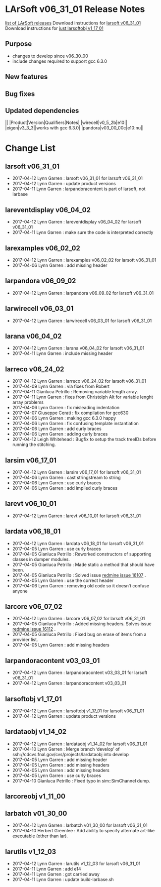 LArSoft v06_31_01 Release Notes
======================================================================

[list of LArSoft releases](LArSoft_release_list)
Download instructions for [larsoft v06_31_01](http://scisoft.fnal.gov/scisoft/bundles/larsoft/v06_31_01/larsoft-v06_31_01.html)
Download instructions for [just larsoftobj v1_17_01](http://scisoft.fnal.gov/scisoft/bundles/larsoftobj/v1_17_01/larsoftobj-v1_17_01.html)

Purpose
--------------------

-   changes to develop since v06_30_00
-   include changes required to support gcc 6.3.0

New features
------------------------------

Bug fixes
------------------------

Updated dependencies
----------------------------------------------

||
|Product|Version|Qualifiers|Notes|
|wirecell|v0_5_2b|e10||
|eigen|v3_3_3||works with gcc 6.3.0|
|pandora|v03_00_00c|e10:nu||

Change List
============================

larsoft v06_31_01
------------------------------------------

-   2017-04-12 Lynn Garren : larsoft v06_31_01 for larsoft v06_31_01
-   2017-04-12 Lynn Garren : update product versions
-   2017-04-11 Lynn Garren : larpandoracontent is part of larsoft, not larbase

lareventdisplay v06_04_02
----------------------------------------------------------

-   2017-04-12 Lynn Garren : lareventdisplay v06_04_02 for larsoft v06_31_01
-   2017-04-11 Lynn Garren : make sure the code is interpreted correctly

larexamples v06_02_02
--------------------------------------------------

-   2017-04-12 Lynn Garren : larexamples v06_02_02 for larsoft v06_31_01
-   2017-04-06 Lynn Garren : add missing header

larpandora v06_09_02
------------------------------------------------

-   2017-04-12 Lynn Garren : larpandora v06_09_02 for larsoft v06_31_01

larwirecell v06_03_01
--------------------------------------------------

-   2017-04-12 Lynn Garren : larwirecell v06_03_01 for larsoft v06_31_01

larana v06_04_02
----------------------------------------

-   2017-04-12 Lynn Garren : larana v06_04_02 for larsoft v06_31_01
-   2017-04-11 Lynn Garren : include missing header

larreco v06_24_02
------------------------------------------

-   2017-04-12 Lynn Garren : larreco v06_24_02 for larsoft v06_31_01
-   2017-04-09 Lynn Garren : vla fixes from Robert
-   2017-04-11 Gianluca Petrillo : Removing variable length array.
-   2017-04-11 Lynn Garren : fixes from Christolph Alt for variable lenght array problems
-   2017-04-06 Lynn Garren : fix misleading indentation
-   2017-04-07 Giuseppe Cerati : fix compilation for gcc630
-   2017-04-06 Lynn Garren : making gcc 6.3.0 happy
-   2017-04-06 Lynn Garren : fix confusing template instantiation
-   2017-04-06 Lynn Garren : add curly braces
-   2017-04-06 Lynn Garren : adding curly braces
-   2017-04-12 Leigh Whitehead : Bugfix to setup the track treeIDs before running the stitching.

larsim v06_17_01
----------------------------------------

-   2017-04-12 Lynn Garren : larsim v06_17_01 for larsoft v06_31_01
-   2017-04-06 Lynn Garren : cast stringstream to string
-   2017-04-06 Lynn Garren : use curly braces
-   2017-04-06 Lynn Garren : add implied curly braces

larevt v06_10_01
----------------------------------------

-   2017-04-12 Lynn Garren : larevt v06_10_01 for larsoft v06_31_01

lardata v06_18_01
------------------------------------------

-   2017-04-12 Lynn Garren : lardata v06_18_01 for larsoft v06_31_01
-   2017-04-05 Lynn Garren : use curly braces
-   2017-04-05 Gianluca Petrillo : Reworked constructors of supporting classes in dumper modules.
-   2017-04-05 Gianluca Petrillo : Made static a method that should have been.
-   2017-04-05 Gianluca Petrillo : Solved issue [redmine issue 16107](https://cdcvs.fnal.gov/redmine/issues/16107) .
-   2017-04-05 Lynn Garren : use the correct header
-   2017-04-06 Lynn Garren : removing old code so it doesn’t confuse anyone

larcore v06_07_02
------------------------------------------

-   2017-04-12 Lynn Garren : larcore v06_07_02 for larsoft v06_31_01
-   2017-04-05 Gianluca Petrillo : Added missing headers. Solves issue [redmine issue 16112](https://cdcvs.fnal.gov/redmine/issues/16112) .
-   2017-04-05 Gianluca Petrillo : Fixed bug on erase of items from a provider list.
-   2017-04-05 Lynn Garren : add missing headers

larpandoracontent v03_03_01
--------------------------------------------------------------

-   2017-04-12 Lynn Garren : larpandoracontent v03_03_01 for larsoft v06_31_01
-   2017-04-12 Lynn Garren : larpandoracontent v03_03_01

larsoftobj v1_17_01
----------------------------------------------

-   2017-04-12 Lynn Garren : larsoftobj v1_17_01 for larsoft v06_31_01
-   2017-04-12 Lynn Garren : update product versions

lardataobj v1_14_02
----------------------------------------------

-   2017-04-12 Lynn Garren : lardataobj v1_14_02 for larsoft v06_31_01
-   2017-04-10 Lynn Garren : Merge branch ‘develop’ of ssh://cdcvs.fnal.gov/cvs/projects/lardataobj into develop
-   2017-04-05 Lynn Garren : add missing header
-   2017-04-05 Lynn Garren : add missing headers
-   2017-04-05 Lynn Garren : add missing headers
-   2017-04-05 Lynn Garren : use curly braces
-   2017-04-10 Gianluca Petrillo : Fixed typo in sim::SimChannel dump.

larcoreobj v1_11_00
----------------------------------------------

larbatch v01_30_00
--------------------------------------------

-   2017-04-12 Lynn Garren : larbatch v01_30_00 for larsoft v06_31_01
-   2017-04-10 Herbert Greenlee : Add ability to specify alternate art-like executable (other than lar).

larutils v1_12_03
------------------------------------------

-   2017-04-12 Lynn Garren : larutils v1_12_03 for larsoft v06_31_01
-   2017-04-11 Lynn Garren : add e14
-   2017-04-11 Lynn Garren : got carried away
-   2017-04-11 Lynn Garren : update build-larbase.sh

